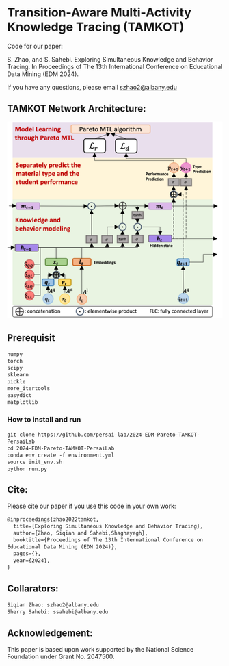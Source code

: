 # Transition-Aware Multi-Activity Knowledge Tracing (TAMKOT)
Code for our paper:

 S. Zhao, and S. Sahebi. Exploring Simultaneous Knowledge and Behavior Tracing. In Proceedings of The 13th International Conference on Educational Data Mining (EDM 2024).

If you have any questions, please email szhao2@albany.edu

## TAMKOT Network Architecture:

![Pareto-tamkot](model.png)


## Prerequisit
```angular2html
numpy
torch
scipy
sklearn
pickle
more_itertools
easydict
matplotlib
```

### How to install and run

```angular2html
git clone https://github.com/persai-lab/2024-EDM-Pareto-TAMKOT-PersaiLab
cd 2024-EDM-Pareto-TAMKOT-PersaiLab
conda env create -f environment.yml
source init_env.sh
python run.py
```


## Cite:

Please cite our paper if you use this code in your own work:

```
@inproceedings{zhao2022tamkot,
  title={Exploring Simultaneous Knowledge and Behavior Tracing},
  author={Zhao, Siqian and Sahebi,Shaghayegh},
  booktitle={Proceedings of The 13th International Conference on Educational Data Mining (EDM 2024)},
  pages={},
  year={2024},
}
```

## Collarators:
```angular2html
Siqian Zhao: szhao2@albany.edu
Sherry Sahebi: ssahebi@albany.edu
```

## Acknowledgement:

This paper is based upon work supported by the National Science Foundation under Grant No. 2047500.